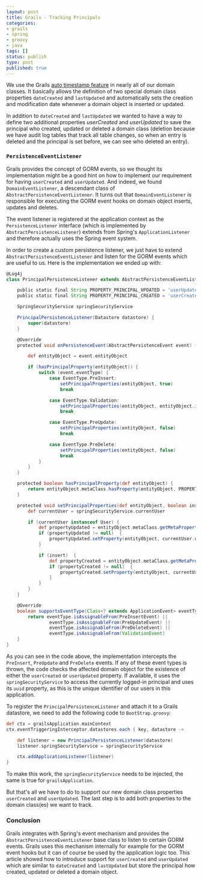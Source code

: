 ```yaml
---
layout: post
title: Grails - Tracking Principals
categories:
- grails
- spring
- groovy
- java
tags: []
status: publish
type: post
published: true
---
```

We use the Grails [auto timestamp feature](http://grails.org/doc/latest/ref/Database%20Mapping/autoTimestamp.html) in nearly all of our domain classes. It basically allows the definition of two special domain class properties `dateCreated` and `lastUpdated` and automatically 
sets the creation and modification date whenever a domain object is inserted or updated. 

In addition to `dateCreated` and `lastUpdated` we wanted to have a way to define two additional properties *userCreated* and *userUpdated* to save the principal who created, updated or 
deleted a domain class (deletion because we have audit log tables that track all table changes, so when an entry is deleted and the principal is set before, we can see who deleted an 
entry).

### `PersistenceEventListener`

Grails provides the concept of GORM events, so we thought its implementation might be a good hint on how to implement our requirement for having `userCreated` and `userUpdated`. And indeed, 
we found `DomainEventListener`, a descendant class of `AbstractPersistenceEventListener`. It turns out that `DomainEventListener` is responsible for executing the GORM event hooks on domain 
object inserts, updates and deletes.

The event listener is registered at the application context as the `PersistenceListener` interface (which is implemented by `AbstractPersistenceListener`) extends from Spring's `ApplicationListener` 
and therefore actually uses the Spring event system.

In order to create a custom persistence listener, we just have to extend `AbstractPersistenceEventListener` and listen for the GORM events which are useful to us. Here is the implementation we ended 
up with:


```groovy
@Log4j
class PrincipalPersistenceListener extends AbstractPersistenceEventListener {

    public static final String PROPERTY_PRINCIPAL_UPDATED = 'userUpdated'
    public static final String PROPERTY_PRINCIPAL_CREATED = 'userCreated'

    SpringSecurityService springSecurityService

    PrincipalPersistenceListener(Datastore datastore) {
        super(datastore)
    }

    @Override
    protected void onPersistenceEvent(AbstractPersistenceEvent event) {

        def entityObject = event.entityObject

        if (hasPrincipalProperty(entityObject)) {
            switch (event.eventType) {
                case EventType.PreInsert:
                    setPrincipalProperties(entityObject, true)
                    break

                case EventType.Validation:
                    setPrincipalProperties(entityObject, entityObject.id == null)
                    break

                case EventType.PreUpdate:
                    setPrincipalProperties(entityObject, false)
                    break

                case EventType.PreDelete:
                    setPrincipalProperties(entityObject, false)
                    break
            }
        }
    }

    protected boolean hasPrincipalProperty(def entityObject) {
        return entityObject.metaClass.hasProperty(entityObject, PROPERTY_PRINCIPAL_UPDATED) || entityObject.metaClass.hasProperty(entityObject, PROPERTY_PRINCIPAL_CREATED)
    }

    protected void setPrincipalProperties(def entityObject, boolean insert)  {
        def currentUser = springSecurityService.currentUser

        if (currentUser instanceof User) {
            def propertyUpdated = entityObject.metaClass.getMetaProperty(PROPERTY_PRINCIPAL_UPDATED)
            if (propertyUpdated != null)  {
                propertyUpdated.setProperty(entityObject, currentUser.uuid)
            }

            if (insert)  {
                def propertyCreated = entityObject.metaClass.getMetaProperty(PROPERTY_PRINCIPAL_CREATED)
                if (propertyCreated != null)  {
                    propertyCreated.setProperty(entityObject, currentUser.uuid)
                }
            }
        }
    }

    @Override
    boolean supportsEventType(Class<? extends ApplicationEvent> eventType) {
        return eventType.isAssignableFrom(PreInsertEvent) ||
                eventType.isAssignableFrom(PreUpdateEvent) ||
                eventType.isAssignableFrom(PreDeleteEvent) ||
                eventType.isAssignableFrom(ValidationEvent)
    }
}
```

As you can see in the code above, the implementation intercepts the `PreInsert`, `PreUpdate` and `PreDelete` events. If any of these event types is thrown, the code checks the affected 
domain object for the existence of either the `userCreated` or `userUpdated` property. If available, it uses the `springSecurityService` to access the currently logged-in principal and 
uses its `uuid` property, as this is the unique identifier of our users in this application.

To register the `PrincipalPersistenceListener` and attach it to a Grails datastore, we need to add the following code to `BootStrap.groovy`:

```groovy
def ctx = grailsApplication.mainContext
ctx.eventTriggeringInterceptor.datastores.each { key, datastore ->

    def listener = new PrincipalPersistenceListener(datastore)
    listener.springSecurityService = springSecurityService

    ctx.addApplicationListener(listener)
}
```

To make this work, the `springSecurityService` needs to be injected, the same is true for `grailsApplication`. 

But that's all we have to do to support our new domain class properties `userCreated` and `userUpdated`. The last step is to add both properties to the domain class(es) we want to track.

### Conclusion

Grails integrates with Spring's event mechanism and provides the `AbstractPersistenceEventListener` base class to listen to certain GORM events. Grails uses this mechanism internally for example for 
the GORM event hooks but it can of course be used by the application logic too. This article showed how to introduce support for `userCreated` and `userUpdated` which are similar to `dateCreated` and 
`lastUpdated` but store the principal how created, updated or deleted a domain object.
